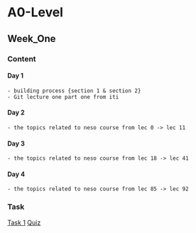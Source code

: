# A0-Level

## Week_One

### Content

#### Day 1

~~~
- building process {section 1 & section 2}
- Git lecture one part one from iti
~~~

#### Day 2

~~~
- the topics related to neso course from lec 0 -> lec 11
~~~

#### Day 3

~~~
- the topics related to neso course from lec 18 -> lec 41
~~~

#### Day 4

~~~
- the topics related to neso course from lec 85 -> lec 92
~~~


### Task

[Task 1](https://drive.google.com/drive/folders/1FeyTRh-iN0aWX4npFXXKV14wxAWd6cRe)
[Quiz](https://forms.gle/imZvhxeMQihQJiiq8)
